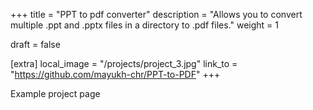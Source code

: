 +++
title = "PPT to pdf converter"
description = "Allows you to convert multiple .ppt and .pptx files in a directory to .pdf files."
weight = 1

draft = false

[extra]
local_image = "/projects/project_3.jpg"
link_to = "https://github.com/mayukh-chr/PPT-to-PDF"
+++

Example project page